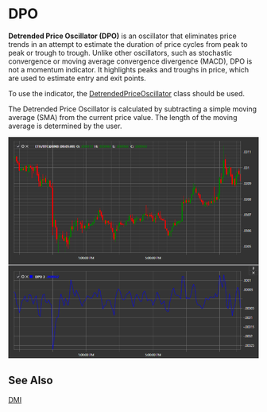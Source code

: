 # DPO

**Detrended Price Oscillator (DPO)** is an oscillator that eliminates price trends in an attempt to estimate the duration of price cycles from peak to peak or trough to trough. Unlike other oscillators, such as stochastic convergence or moving average convergence divergence (MACD), DPO is not a momentum indicator. It highlights peaks and troughs in price, which are used to estimate entry and exit points.

To use the indicator, the [DetrendedPriceOscillator](xref:StockSharp.Algo.Indicators.DetrendedPriceOscillator) class should be used.

The Detrended Price Oscillator is calculated by subtracting a simple moving average (SMA) from the current price value. The length of the moving average is determined by the user.

![IndicatorDetrendedPriceOscillator](../../../../images/indicatordetrendedpriceoscillator.png)

## See Also

[DMI](dmi.md)
